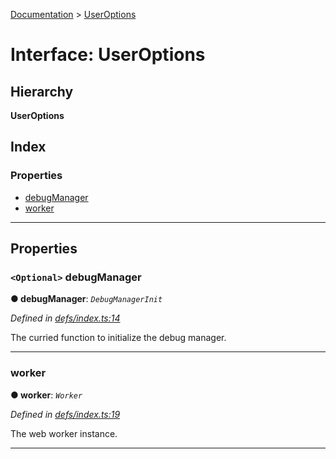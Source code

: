 [Documentation](../README.md) > [UserOptions](../interfaces/useroptions.md)

# Interface: UserOptions

## Hierarchy

**UserOptions**

## Index

### Properties

* [debugManager](useroptions.md#debugmanager)
* [worker](useroptions.md#worker)

---

## Properties

<a id="debugmanager"></a>

### `<Optional>` debugManager

**● debugManager**: *`DebugManagerInit`*

*Defined in [defs/index.ts:14](https://github.com/bad-batch/handl/blob/20503ed/packages/worker-client/src/defs/index.ts#L14)*

The curried function to initialize the debug manager.

___
<a id="worker"></a>

###  worker

**● worker**: *`Worker`*

*Defined in [defs/index.ts:19](https://github.com/bad-batch/handl/blob/20503ed/packages/worker-client/src/defs/index.ts#L19)*

The web worker instance.

___

